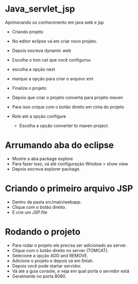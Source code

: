 # Java_servlet_jsp
Aprimorando os conhecimento em java web e jsp

 - Criando projeto
  - No editor eclipse vá em criar novo projeto.
  - Depois escreva dynamic web
  - Escolhe o tom cat que você configurou
  - escolha a opção next
  - marque a opção para criar o arquivo xml
  - Finalize o projeto

 - Depois que criar o projeto converta para projeto maven
 - Para isso crique com o botão direito em cima do projeto
 - Role até a opção configure
    - Escolha a opção converter to maven project.

# Arrumando aba do eclipse
- Mostre a aba package explore
- Para fazer isso, vá até configuração Window > show view
- Depois escreva explorer package.

# Criando o primeiro arquivo JSP
 - Dentro da pasta src/main/webapp.
 - Clique com o botão direito.
 - E crie um JSP.file

 # Rodando o projeto
 - Para rodar o projeto ele precisa ser adicionado ao server.
 - Clique com o botão direito no server (TOMCAT).
 - Selecione a opção ADD and REMOVE.
 - Adicione o projeto e depois vá em finish.
 - Depois você pode startar servidor.
 - Vá até a guia console, e veja em qual porta o servidor está
 - Geralmente no porta 8080.